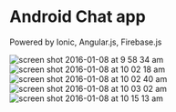 Android Chat app
=====================

Powered by Ionic, Angular.js, Firebase.js

![screen shot 2016-01-08 at 9 58 34 am](https://cloud.githubusercontent.com/assets/6971858/25850693/95ea3a6c-3506-11e7-9e61-1645ba711e7b.png)
![screen shot 2016-01-08 at 10 02 18 am](https://cloud.githubusercontent.com/assets/6971858/25850690/95e6898a-3506-11e7-8f8d-1614ef5dcb27.png)
![screen shot 2016-01-08 at 10 02 40 am](https://cloud.githubusercontent.com/assets/6971858/25850694/95ecc264-3506-11e7-8217-e13d84d95795.png)
![screen shot 2016-01-08 at 10 03 02 am](https://cloud.githubusercontent.com/assets/6971858/25850691/95e68688-3506-11e7-8a19-6db9753dfdad.png)
![screen shot 2016-01-08 at 10 15 13 am](https://cloud.githubusercontent.com/assets/6971858/25850692/95e773fe-3506-11e7-9890-29a8c04be982.png)
